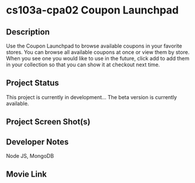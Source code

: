 # cs103a-cpa02 Coupon Launchpad

## Description

Use the Coupon Launchpad to browse available coupons in your favorite stores. You can browse all available coupons at once or view them by store. When you see one you would like to use in the future, click add to add them in your collection so that you can show it at checkout next time. 

## Project Status

This project is currently in development... The beta version is currently available.

## Project Screen Shot(s)

<!-- ![alt text](https://github.com/Yiwen789/Habitat/blob/main/assets/demo1.png?raw=true)
![alt text](https://github.com/Yiwen789/Habitat/blob/main/assets/demo2.png?raw=true)
![alt text](https://github.com/Yiwen789/Habitat/blob/main/assets/demo3.png?raw=true) -->


## Developer Notes

Node JS, MongoDB

## Movie Link

